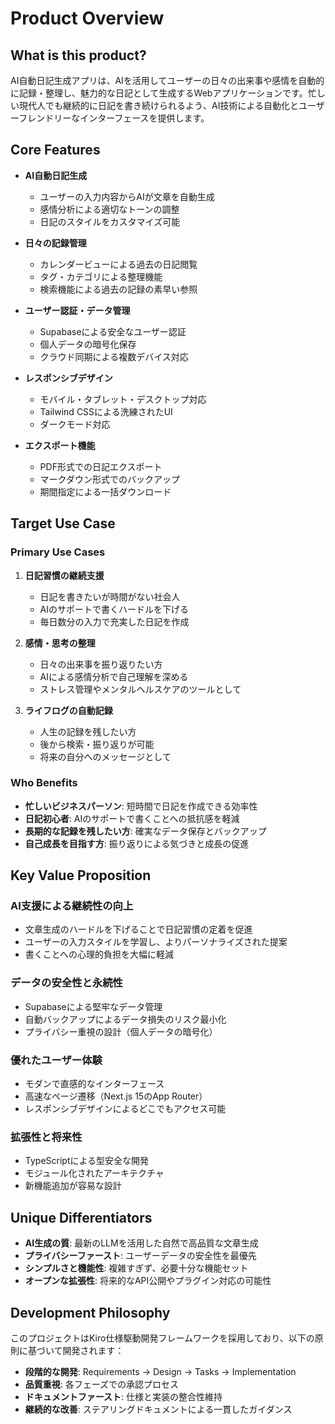 # Product Overview

## What is this product?

AI自動日記生成アプリは、AIを活用してユーザーの日々の出来事や感情を自動的に記録・整理し、魅力的な日記として生成するWebアプリケーションです。忙しい現代人でも継続的に日記を書き続けられるよう、AI技術による自動化とユーザーフレンドリーなインターフェースを提供します。

## Core Features

- **AI自動日記生成**
  - ユーザーの入力内容からAIが文章を自動生成
  - 感情分析による適切なトーンの調整
  - 日記のスタイルをカスタマイズ可能

- **日々の記録管理**
  - カレンダービューによる過去の日記閲覧
  - タグ・カテゴリによる整理機能
  - 検索機能による過去の記録の素早い参照

- **ユーザー認証・データ管理**
  - Supabaseによる安全なユーザー認証
  - 個人データの暗号化保存
  - クラウド同期による複数デバイス対応

- **レスポンシブデザイン**
  - モバイル・タブレット・デスクトップ対応
  - Tailwind CSSによる洗練されたUI
  - ダークモード対応

- **エクスポート機能**
  - PDF形式での日記エクスポート
  - マークダウン形式でのバックアップ
  - 期間指定による一括ダウンロード

## Target Use Case

### Primary Use Cases

1. **日記習慣の継続支援**
   - 日記を書きたいが時間がない社会人
   - AIのサポートで書くハードルを下げる
   - 毎日数分の入力で充実した日記を作成

2. **感情・思考の整理**
   - 日々の出来事を振り返りたい方
   - AIによる感情分析で自己理解を深める
   - ストレス管理やメンタルヘルスケアのツールとして

3. **ライフログの自動記録**
   - 人生の記録を残したい方
   - 後から検索・振り返りが可能
   - 将来の自分へのメッセージとして

### Who Benefits

- **忙しいビジネスパーソン**: 短時間で日記を作成できる効率性
- **日記初心者**: AIのサポートで書くことへの抵抗感を軽減
- **長期的な記録を残したい方**: 確実なデータ保存とバックアップ
- **自己成長を目指す方**: 振り返りによる気づきと成長の促進

## Key Value Proposition

### AI支援による継続性の向上

- 文章生成のハードルを下げることで日記習慣の定着を促進
- ユーザーの入力スタイルを学習し、よりパーソナライズされた提案
- 書くことへの心理的負担を大幅に軽減

### データの安全性と永続性

- Supabaseによる堅牢なデータ管理
- 自動バックアップによるデータ損失のリスク最小化
- プライバシー重視の設計（個人データの暗号化）

### 優れたユーザー体験

- モダンで直感的なインターフェース
- 高速なページ遷移（Next.js 15のApp Router）
- レスポンシブデザインによるどこでもアクセス可能

### 拡張性と将来性

- TypeScriptによる型安全な開発
- モジュール化されたアーキテクチャ
- 新機能追加が容易な設計

## Unique Differentiators

- **AI生成の質**: 最新のLLMを活用した自然で高品質な文章生成
- **プライバシーファースト**: ユーザーデータの安全性を最優先
- **シンプルさと機能性**: 複雑すぎず、必要十分な機能セット
- **オープンな拡張性**: 将来的なAPI公開やプラグイン対応の可能性

## Development Philosophy

このプロジェクトはKiro仕様駆動開発フレームワークを採用しており、以下の原則に基づいて開発されます：

- **段階的な開発**: Requirements → Design → Tasks → Implementation
- **品質重視**: 各フェーズでの承認プロセス
- **ドキュメントファースト**: 仕様と実装の整合性維持
- **継続的な改善**: ステアリングドキュメントによる一貫したガイダンス
